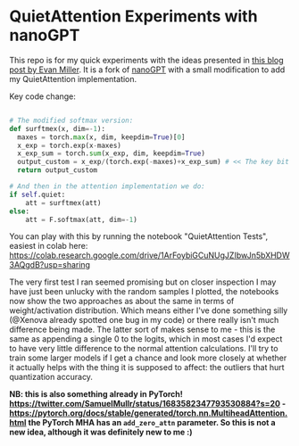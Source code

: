 
# QuietAttention Experiments with nanoGPT

This repo is for my quick experiments with the ideas presented in [this blog post by Evan Miller](https://www.evanmiller.org/attention-is-off-by-one.html). It is a fork of [nanoGPT](https://github.com/karpathy/nanoGPT) with a small modification to add my QuietAttention implementation.

Key code change:

```python

# The modified softmax version:
def surftmex(x, dim=-1):
  maxes = torch.max(x, dim, keepdim=True)[0]
  x_exp = torch.exp(x-maxes)
  x_exp_sum = torch.sum(x_exp, dim, keepdim=True)
  output_custom = x_exp/(torch.exp(-maxes)+x_exp_sum) # << The key bit is the +torch.exp(-maxes)
  return output_custom

# And then in the attention implementation we do:
if self.quiet:
    att = surftmex(att)
else:
    att = F.softmax(att, dim=-1)

```

You can play with this by running the notebook "QuietAttention Tests", easiest in colab here: https://colab.research.google.com/drive/1ArFoybiGCuNUgJZIbwJn5bXHDW3AQgdB?usp=sharing

The very first test I ran seemed promising but on closer inspection I may have just been unlucky with the random samples I plotted, the notebooks now show the two approaches as about the same in terms of weight/activation distribution. Which means either I've done something silly (@Xenova already spotted one bug in my code) or there really isn't much difference being made. The latter sort of makes sense to me - this is the same as appending a single 0 to the logits, which in most cases I'd expect to have very little difference to the normal attention calculations. I'll try to train some larger models if I get a chance and look more closely at whether it actually helps with the thing it is supposed to affect: the outliers that hurt quantization accuracy. 

**NB: this is also something already in PyTorch! https://twitter.com/SamuelMullr/status/1683582347793530884?s=20 - https://pytorch.org/docs/stable/generated/torch.nn.MultiheadAttention.html the PyTorch MHA has an `add_zero_attn` parameter. So this is not a new idea, although it was definitely new to me :)**